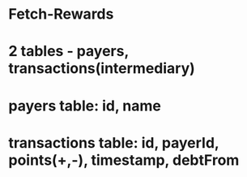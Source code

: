 # Fetch-Rewards
# 2 tables - payers, transactions(intermediary)
# payers table: id, name
# transactions table: id, payerId, points(+,-), timestamp, debtFrom

